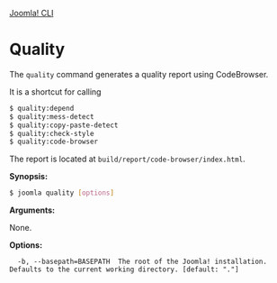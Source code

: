 [Joomla! CLI](../index.md)
# Quality

The `quality` command generates a quality report using CodeBrowser.

It is a shortcut for calling

```bash
$ quality:depend
$ quality:mess-detect
$ quality:copy-paste-detect
$ quality:check-style
$ quality:code-browser
```

The report is located at `build/report/code-browser/index.html`.

**Synopsis:**
```bash
$ joomla quality [options]
```

**Arguments:**

None.
 
**Options:**
```
  -b, --basepath=BASEPATH  The root of the Joomla! installation. Defaults to the current working directory. [default: "."]
```
